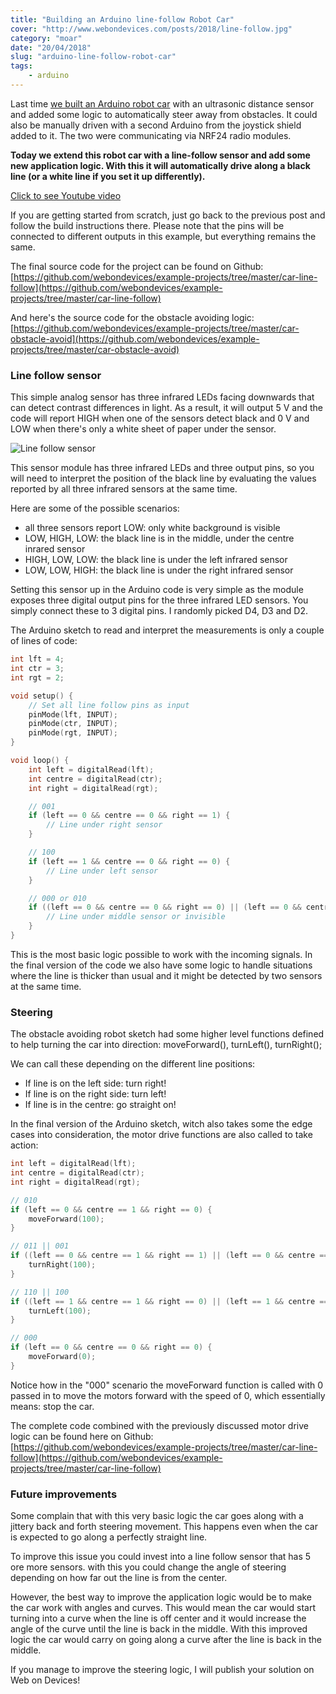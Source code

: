 ```yaml
---
title: "Building an Arduino line-follow Robot Car"
cover: "http://www.webondevices.com/posts/2018/line-follow.jpg"
category: "moar"
date: "20/04/2018"
slug: "arduino-line-follow-robot-car"
tags:
    - arduino
---
```


Last time [we built an Arduino robot car](/arduino-robot-car-obstacle-avoidance/) with an ultrasonic distance sensor and added some logic to automatically steer away from obstacles. It could also be manually driven with a second Arduino from the joystick shield added to it. The two were communicating via NRF24 radio modules.

**Today we extend this robot car with a line-follow sensor and add some new application logic. With this it will automatically drive along a black line (or a white line if you set it up differently).**

<a class="youtube-video" href="https://www.youtube.com/embed/k3L-TGgk8Ow" target="_blank">Click to see Youtube video</a>

If you are getting started from scratch, just go back to the previous post and follow the build instructions there. Please note that the pins will be connected to different outputs in this example, but everything remains the same.

The final source code for the project can be found on Github:
[https://github.com/webondevices/example-projects/tree/master/car-line-follow](https://github.com/webondevices/example-projects/tree/master/car-line-follow)

And here's the source code for the obstacle avoiding logic:
[https://github.com/webondevices/example-projects/tree/master/car-obstacle-avoid](https://github.com/webondevices/example-projects/tree/master/car-obstacle-avoid)

### Line follow sensor

This simple analog sensor has three infrared LEDs facing downwards that can detect contrast differences in light. As a result, it will output 5 V and the code will report HIGH when one of the sensors detect black and 0 V and LOW when there's only a white sheet of paper under the sensor.

![Line follow sensor](http://www.webondevices.com/posts/2018/line-follow.jpg)

This sensor module has three infrared LEDs and three output pins, so you will need to interpret the position of the black line by evaluating the values reported by all three infrared sensors at the same time.

Here are some of the possible scenarios:
 - all three sensors report LOW: only white background is visible
 - LOW, HIGH, LOW: the black line is in the middle, under the centre inrared sensor
 - HIGH, LOW, LOW: the black line is under the left infrared sensor
 - LOW, LOW, HIGH: the black line is under the right infrared sensor

Setting this sensor up in the Arduino code is very simple as the module exposes three digital output pins for the three infrared LED sensors. You simply connect these to 3 digital pins. I randomly picked D4, D3 and D2.

The Arduino sketch to read and interpret the measurements is only a couple of lines of code:

``` c
int lft = 4;
int ctr = 3;
int rgt = 2;

void setup() {
    // Set all line follow pins as input
    pinMode(lft, INPUT);
    pinMode(ctr, INPUT);
    pinMode(rgt, INPUT);
}

void loop() {
    int left = digitalRead(lft);
    int centre = digitalRead(ctr);
    int right = digitalRead(rgt);

    // 001
    if (left == 0 && centre == 0 && right == 1) {
        // Line under right sensor
    }

    // 100
    if (left == 1 && centre == 0 && right == 0) {
        // Line under left sensor
    }

    // 000 or 010
    if ((left == 0 && centre == 0 && right == 0) || (left == 0 && centre == 0 && right == 0)) {
        // Line under middle sensor or invisible
    }
}
```

This is the most basic logic possible to work with the incoming signals. In the final version of the code we also have some logic to handle situations where the line is thicker than usual and it might be detected by two sensors at the same time.

### Steering

The obstacle avoiding robot sketch had some higher level functions defined to help turning the car into direction: moveForward(), turnLeft(), turnRight();

We can call these depending on the different line positions:
 - If line is on the left side: turn right!
 - If line is on the right side: turn left!
 - If line is in the centre: go straight on!

 In the final version of the Arduino sketch, witch also takes some the edge cases into consideration, the motor drive functions are also called to take action:

``` c
int left = digitalRead(lft);
int centre = digitalRead(ctr);
int right = digitalRead(rgt);

// 010
if (left == 0 && centre == 1 && right == 0) {
    moveForward(100);
}

// 011 || 001
if ((left == 0 && centre == 1 && right == 1) || (left == 0 && centre == 0 && right == 1)) {
    turnRight(100);
}

// 110 || 100
if ((left == 1 && centre == 1 && right == 0) || (left == 1 && centre == 0 && right == 0)) {
    turnLeft(100);
}

// 000
if (left == 0 && centre == 0 && right == 0) {
    moveForward(0);
}
```

Notice how in the "000" scenario the moveForward function is called with 0 passed in to move the motors forward with the speed of 0, which essentially means: stop the car.

The complete code combined with the previously discussed motor drive logic can be found here on Github:
[https://github.com/webondevices/example-projects/tree/master/car-line-follow](https://github.com/webondevices/example-projects/tree/master/car-line-follow)

### Future improvements

Some complain that with this very basic logic the car goes along with a jittery back and forth steering movement. This happens even when the car is expected to go along a perfectly straight line.

To improve this issue you could invest into a line follow sensor that has 5 ore more sensors. with this you could change the angle of steering depending on how far out the line is from the center.

However, the best way to improve the application logic would be to make the car work with angles and curves. This would mean the car would start turning into a curve when the line is off center and it would increase the angle of the curve until the line is back in the middle. With this improved logic the car would carry on going along a curve after the line is back in the middle.

If you manage to improve the steering logic, I will publish your solution on Web on Devices!
